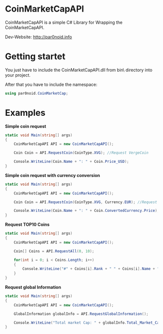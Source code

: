 # CoinMarketCapAPI
CoinMarketCapAPI is a simple C# Library for Wrapping the CoinMarketCapAPI.

Dev-Website: http://par0noid.info


# Getting startet
You just have to include the CoinMarketCapAPI.dll from bin\ directory into your project.

After that you have to include the namespace:
```C#
using par0noid.CoinMarketCap;
```


# Examples
**Simple coin request**
```C#
static void Main(string[] args)
{
    CoinMarketCapAPI API = new CoinMarketCapAPI();

    Coin Coin = API.RequestCoin(CoinType.XVG); //Request VergeCoin

    Console.WriteLine(Coin.Name + ": " + Coin.Price_USD);
}
```
**Simple coin request with currency conversion**
```C#
static void Main(string[] args)
{
    CoinMarketCapAPI API = new CoinMarketCapAPI();

    Coin Coin = API.RequestCoin(CoinType.XVG, Currency.EUR); //Request VergeCoin

    Console.WriteLine(Coin.Name + ": " + Coin.ConvertedCurrency.Price);
}
```
**Request TOP10 Coins**
```C#
static void Main(string[] args)
{
    CoinMarketCapAPI API = new CoinMarketCapAPI();

    Coin[] Coins = API.RequestAll(0, 10);

    for(int i = 0; i < Coins.Length; i++)
    {
        Console.WriteLine("#" + Coins[i].Rank + " " + Coins[i].Name + ": " + Coins[i].Price_USD);
    }
}
```
**Request global Information**
```C#
static void Main(string[] args)
{
    CoinMarketCapAPI API = new CoinMarketCapAPI();

    GlobalInformation globalInfo = API.RequestGlobalInformation();

    Console.WriteLine("Total market Cap: " + globalInfo.Total_Market_Cap_USD);
}
```
